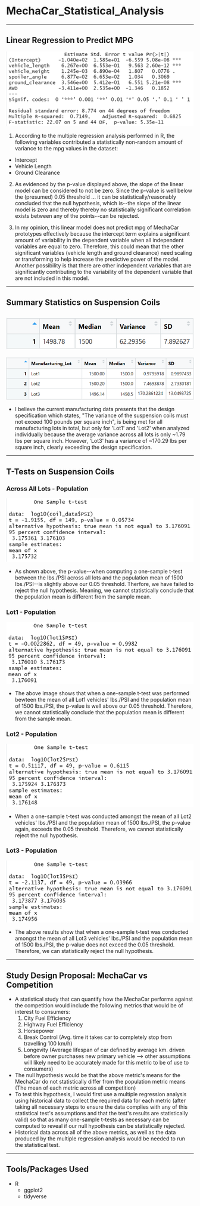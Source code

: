 # MechaCar_Statistical_Analysis
---
## Linear Regression to Predict MPG
![](Images/mpg_regression_sum.png)
1. According to the multiple regression analysis performed in R, the following variables contributed a statistically non-random amount of variance to the mpg values in the dataset:
  * Intercept
  * Vehicle Length
  * Ground Clearance

2. As evidenced by the p-value displayed above, the slope of the linear model can be considered to not be zero. Since the p-value is well below the (presumed) 0.05 threshold ... it can be statistically/reasonably concluded that the null hypothesis, which is--the slope of the linear model is zero and thereby thereby no statistically significant correlation exists between any of the points--can be rejected. 

3. In my opinion, this linear model does not predict mpg of MechaCar prototypes effectively because the intercept term explains a significant amount of variability in the dependent variable when all independent variables are equal to zero. Therefore, this could mean that the other significant variables (vehicle length and ground clearance) need scaling or transforming to help increase the predictive power of the model. Another possibility is that there are other independent variables that are significantly contributing to the variability of the dependent variable that are not included in this model. 
---
## Summary Statistics on Suspension Coils
![](Images/del2_total_sum.png)
---
![](Images/del2_lot_sum.png)
* I believe the current manufacturing data presents that the design specification which states, "The variance of the suspension coils must not exceed 100 pounds per square inch", is being met for all manufacturing lots in total, but only for 'Lot1' and 'Lot2' when analyzed individually because the average variance across all lots is only ~1.79 lbs per square inch. However, 'Lot3' has a variance of ~170.29 lbs per square inch, clearly exceeding the design specification. 
---
## T-Tests on Suspension Coils
### Across All Lots - Population
![](Images/del3_across_all_lots.png)
* As shown above, the p-value--when computing a one-sample t-test between the lbs./PSI across all lots and the population mean of 1500 lbs./PSI--is slightly above our 0.05 threshold. Therfore, we have failed to reject the null hypothesis. Meaning, we cannot statistically conclude that the population mean is different from the sample mean.

### Lot1 - Population
![](Images/del3_lot1.png)
* The above image shows that when a one-sample t-test was performed bewteen the mean of all Lot1 vehicles' lbs./PSI and the population mean of 1500 lbs./PSI, the p-value is well above our 0.05 threshold. Therefore, we cannot statistically conclude that the population mean is different from the sample mean.

### Lot2 - Population
![](Images/del3_lot2.png)
* When a one-sample t-test was conducted amongst the mean of all Lot2 vehicles' lbs./PSI and the population mean of 1500 lbs./PSI, the p-value again, exceeds the 0.05 threshold. Therefore, we cannot statistically reject the null hypothesis.

### Lot3 - Population 
![](Images/del3_lot3.png)
* The above results show that when a one-sample t-test was conducted amongst the mean of all Lot3 vehicles' lbs./PSI and the population mean of 1500 lbs./PSI, the p-value does not exceed the 0.05 threshold. Therefore, we can statistically reject the null hypothesis. 
---
## Study Design Proposal: MechaCar vs Competition
* A statistical study that can quantify how the MechaCar performs against the competition would include the following metrics that would be of interest to consumers:
  1. City Fuel Efficiency
  2. Highway Fuel Efficiency
  3. Horsepower
  4. Break Control (Avg. time it takes car to completely stop from travelling 100 km/h)
  5. Longevity (Average lifespan of car defined by average km. driven before owner purchases new primary vehicle --> other assumptions will likely need to be accurately made for this metric to be of use to consumers) 
 * The null hypothesis would be that the above metric's means for the MechaCar do not statistically differ from the population metric means (The mean of each metric across all competition)
 * To test this hypothesis, I would first use a multiple regression analysis using historical data to collect the required data for each metric (after taking all necessary steps to ensure the data complies with any of this statistical test's assumptions and that the test's results are statistically valid) so that as many one-sample t-tests as necessary can be computed to reveal if our null hypothesis can be statistically rejected. 
 * Historical data across all of the above metrics, as well as the data produced by the multiple regression analysis would be needed to run the statistical test.
---
## Tools/Packages Used
* R
  - ggplot2
  - tidyverse
